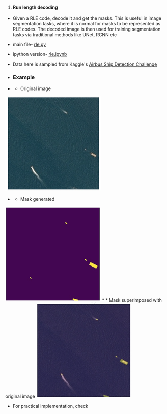 1. #### Run length decoding
* Given a RLE code, decode it and get the masks. This is useful in image segmentation tasks, where it is normal for masks to be represented as RLE codes. The decoded image is then used for training segmentation tasks via traditional methods like UNet, RCNN etc

* main file- [rle.py](https://github.com/rohinarora/helper_functions/blob/master/rle.py)
* ipython version- [rle.ipynb](https://github.com/rohinarora/helper_functions/blob/master/rle.ipynb)

* Data here is sampled from Kaggle's [Airbus Ship Detection Challenge](https://www.kaggle.com/c/airbus-ship-detection)

* ### Example

* * Original image
<img src="https://github.com/rohinarora/helper_functions/blob/master/data/img1.png" width="300" height="300">

* * Mask generated
<img src="https://github.com/rohinarora/helper_functions/blob/master/data/img2.png" width="300" height="300">
* * Mask superimposed with original image
<img src="https://github.com/rohinarora/helper_functions/blob/master/data/img3.png" width="300" height="300">




* For practical implementation, check
